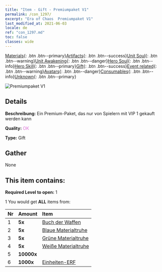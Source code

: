 ```yaml
---
title: "Item - Gift - Premiumpaket V1"
permalink: /con_1297/
excerpt: "Era of Chaos  Premiumpaket V1"
last_modified_at: 2021-06-03
locale: de
ref: "con_1297.md"
toc: false
classes: wide
---
```

 [Materials](/ItemsDE/){: .btn .btn--primary}[Artifacts](/ItemsDE/Artifacts/){: .btn .btn--success}[Unit Soul](/ItemsDE/UnitSoul/){: .btn .btn--warning}[Unit Awakening](/ItemsDE/UnitAwakening/){: .btn .btn--danger}[Hero Soul](/ItemsDE/HeroSoul/){: .btn .btn--info}[Hero Skill](/ItemsDE/HeroSkill/){: .btn .btn--primary}[Gift](/ItemsDE/Gift/){: .btn .btn--success}[Event related](/ItemsDE/Events/){: .btn .btn--warning}[Avatars](/ItemsDE/Avatars/){: .btn .btn--danger}[Consumables](/ItemsDE/Consumables/){: .btn .btn--info}[Unknown](/ItemsDE/Unknown/){: .btn .btn--primary}

 ![Premiumpaket V1](/images/t/i_905001.png)

## Details
 **Beschreibung:** Ein Premium-Paket, das nur von Spielern mit VIP 1 gekauft werden kann

 **Quality:** <span style="color: #DA70D6">OK</span>

 **Type:** Gift

## Gather

  None

## This item contains:

 **Required Level to open:** 1

 1 You would get **ALL** items  from:

  | Nr | Amount |     Item    |
  |:---|:-------|:------------|
  | 1 |  **5x** | [Buch der Waffen](/ItemsDE/mat_18/) |  | 
  | 2 |  **5x** | [Blaue Materialtruhe](/ItemsDE/con_1256/) |  | 
  | 3 |  **5x** | [Grüne Materialtruhe](/ItemsDE/con_1255/) |  | 
  | 4 |  **5x** | [Weiße Materialtruhe](/ItemsDE/con_1254/) |  | 
  | 5 |  **10000x** | <i class="fas fa-coins"/> |  | 
  | 6 |  **1000x** | [Einheiten-ERF](/ItemsDE/con_902/) |  | 
